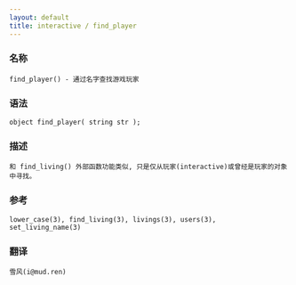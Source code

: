 ```yaml
---
layout: default
title: interactive / find_player
---
```


### 名称

    find_player() - 通过名字查找游戏玩家

### 语法

    object find_player( string str );

### 描述

    和 find_living() 外部函数功能类似, 只是仅从玩家(interactive)或曾经是玩家的对象中寻找。

### 参考

    lower_case(3), find_living(3), livings(3), users(3), set_living_name(3)

### 翻译

    雪风(i@mud.ren)
